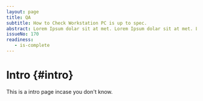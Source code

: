 ```yaml
---
layout: page
title: QA
subtitle: How to Check Workstation PC is up to spec.
abstract: Lorem Ipsum dolar sit at met. Lorem Ipsum dolar sit at met. Lorem Ipsum dolar sit at met.
issueNo: 170
readiness:
   - is-complete
---
```




# Intro {#intro}

This is a intro page incase you don't know.
